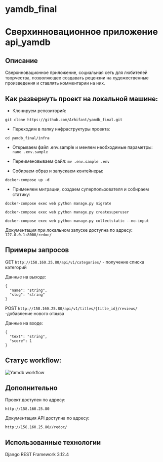 # yamdb_final
# Сверхинновационное приложение api_yamdb

## Описание
Сверхнновационное приложение, социальная сеть для любителей творчества, позволяющее создавать рецензии на художественные произведения и ставлять комментарии на них.

## Как развернуть проект на локальной машине:

- Клонируем репозиторий:

```git clone https://github.com/Arhifant/yamdb_final.git```

- Переходим в папку инфраструктуры проекта:

```cd yamdb_final/infra```

- Открываем файл .env.sample и меняем необходимые параметры:
```nano .env.sample```

- Переименовываем файл:
```mv .env.sample .env```

- Собираем образ и запускаем контейнеры:

```docker-compose up -d```

- Применяем миграции, создаем суперпользователя и собираем статику:

```docker-compose exec web python manage.py migrate```

```docker-compose exec web python manage.py createsuperuser``` 

```docker-compose exec web python manage.py collectstatic --no-input``` 

Документация при локальном запуске доступна по адресу: 
```127.0.0.1:8000/redoc/```

## Примеры запросов
GET ```http://158.160.25.80/api/v1/categories/``` - получение списка категорий

Данные на выходе:  

```
{  
  "name": "string",  
  "slug": "string"  
}
```  

POST ```http://158.160.25.80/api/v1/titles/{title_id}/reviews/``` -добавление нового отзыва

Данные на входе:
```  
{  
  "text": "string",  
  "score": 1  
}  
```

## Статус workflow:

![Yamdb workflow](https://github.com/Arhifant/yamdb_final/actions/workflows/yamdb_workflow.yml/badge.svg)

## Дополнительно

Проект доступен по адресу: 

```http://158.160.25.80```

Документация API доступна по адресу:

```http://158.160.25.80//redoc/```

## Использованные технологии

Django REST Framework 3.12.4
